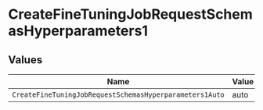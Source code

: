 # CreateFineTuningJobRequestSchemasHyperparameters1


## Values

| Name                                                    | Value                                                   |
| ------------------------------------------------------- | ------------------------------------------------------- |
| `CreateFineTuningJobRequestSchemasHyperparameters1Auto` | auto                                                    |